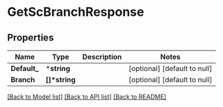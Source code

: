 # GetScBranchResponse

## Properties
Name | Type | Description | Notes
------------ | ------------- | ------------- | -------------
**Default_** | ***string** |  | [optional] [default to null]
**Branch** | **[]\*string** |  | [optional] [default to null]

[[Back to Model list]](../README.md#documentation-for-models) [[Back to API list]](../README.md#documentation-for-api-endpoints) [[Back to README]](../README.md)


